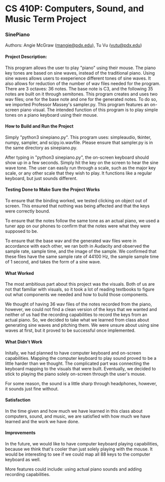 # CS 410P: Computers, Sound, and Music Term Project
### SinePiano
Authors: Angie McGraw (mangie@pdx.edu), Tu Vu (vutu@pdx.edu)

#### Project Description: 
This program allows the user to play "piano" using their mouse. The piano key tones are based on sine waves, instead of the traditional piano. Using sine waves allows users to exeperience different tones of sine waves. It also allows for reduction of the number of wav files needed for the program. There are 3 octaves: 36 notes. The base note is C3, and the following 35 notes are built on it through semitones. This program creates and uses two wav files; one for the base note and one for the generated notes. To do so, we imported Professor Massey's sampler.py. This program features an on-screen piano visual. The intended function of this program is to play simple tones on a piano keyboard using their mouse. 

#### How to Build and Run the Project
Simply "python3 sinepiano.py". This program uses: simpleaudio, tkinter, numpy, sampler, and scipy.io.wavfile. Please ensure that sampler.py is in the same directory as sinepiano.py. 

After typing in "python3 sinepiano.py", the on-screen keyboard should show up in a few seconds. Simply hit the key on the screen to hear the sine wave tone. The user can easily run through a scale, such as the major key scale, or any other scale that they wish to play. It functions like a regular keyboard, but just sounds different. 

#### Testing Done to Make Sure the Project Works
To ensure that the binding worked, we tested clicking on object out of screen. This ensured that nothing was being affected and that the keys were correctly bound. 

To ensure that the notes follow the same tone as an actual piano, we used a tuner app on our phones to confirm that the notes were what they were supposed to be. 

To ensure that the base wav and the generated wav files were in accordance with each other, we ran both in Audacity and observed the sample rate, sample time, and the image of the sample. We confirmed that these files have the same sample rate of 44100 Hz, the sample sample time of 1 second, and takes the form of a sine wave. 

#### What Worked
The most ambitious part about this project was the visuals. Both of us are not that familiar with visuals, so it took a lot of reading textbooks to figure out what components we needed and how to build those components. 

We thought of having 36 wav files of the notes recorded from the piano, however, we could not find a clean version of the keys that we wanted and neither of us had the recording capabilities to record the keys from an actual piano. So, we decided to take what we learned from class about generating sine waves and pitching them. We were unsure about using sine waves at first, but it proved to be successful once implemented. 

#### What Didn't Work
Initally, we had planned to have computer keyboard and on-screen capabilities. Mapping the computer keyboard to play sound proved to be a little harder than we thought. The complicated part was connecting the keyboard mapping to the visuals that were built. Eventually, we decided to stick to playing the piano solely on-screen through the user's mouse. 

For some reason, the sound is a little sharp through headphones, however, it sounds just fine without. 

#### Satisfaction 
In the time given and how much we have learned in this class about computers, sound, and music, we are satisfied with how much we have learned and the work we have done. 

#### Improvements
In the future, we would like to have computer keyboard playing capabilities, because we think that's cooler than just solely playing with the mouse. It would be interesting to see if we could map all 88 keys to the computer keyboard as well. 

More features could include: using actual piano sounds and adding recording capabilities. 



